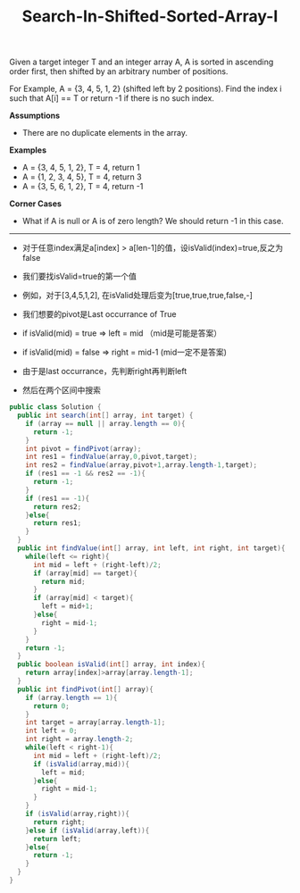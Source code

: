 ﻿---
layout: default
title: Search-In-Shifted-Sorted-Array-I
narrow: true
---
Given a target integer T and an integer array A, A is sorted in ascending order first, then shifted by an arbitrary number of positions.

For Example, A = {3, 4, 5, 1, 2} (shifted left by 2 positions). Find the index i such that A[i] == T or return -1 if there is no such index.

**Assumptions**

- There are no duplicate elements in the array.

**Examples**

- A = {3, 4, 5, 1, 2}, T = 4, return 1
- A = {1, 2, 3, 4, 5}, T = 4, return 3
- A = {3, 5, 6, 1, 2}, T = 4, return -1

**Corner Cases**

- What if A is null or A is of zero length? We should return -1 in this case.

***

- 对于任意index满足a[index] > a[len-1]的值，设isValid(index)=true,反之为false
- 我们要找isValid=true的第一个值
- 例如，对于[3,4,5,1,2], 在isValid处理后变为[true,true,true,false,-]
- 我们想要的pivot是Last occurrance of True

- if isValid(mid) = true => left = mid （mid是可能是答案）
- if isValid(mid) = false => right = mid-1 (mid一定不是答案)
- 由于是last occurrance，先判断right再判断left
- 然后在两个区间中搜索

```java
public class Solution {
  public int search(int[] array, int target) {
    if (array == null || array.length == 0){
      return -1;
    }
    int pivot = findPivot(array);
    int res1 = findValue(array,0,pivot,target);
    int res2 = findValue(array,pivot+1,array.length-1,target);
    if (res1 == -1 && res2 == -1){
      return -1;
    }
    if (res1 == -1){
      return res2;
    }else{
      return res1;
    }
  }
  public int findValue(int[] array, int left, int right, int target){
    while(left <= right){
      int mid = left + (right-left)/2;
      if (array[mid] == target){
        return mid;
      }
      if (array[mid] < target){
        left = mid+1;
      }else{
        right = mid-1;
      }
    }
    return -1;
  }
  public boolean isValid(int[] array, int index){
    return array[index]>array[array.length-1];
  }
  public int findPivot(int[] array){
    if (array.length == 1){
      return 0; 
    } 
    int target = array[array.length-1];
    int left = 0;
    int right = array.length-2;
    while(left < right-1){
      int mid = left + (right-left)/2;
      if (isValid(array,mid)){
        left = mid;
      }else{
        right = mid-1;
      }
    }
    if (isValid(array,right)){
      return right;
    }else if (isValid(array,left)){
      return left;
    }else{
      return -1;
    }
  }
}

```
